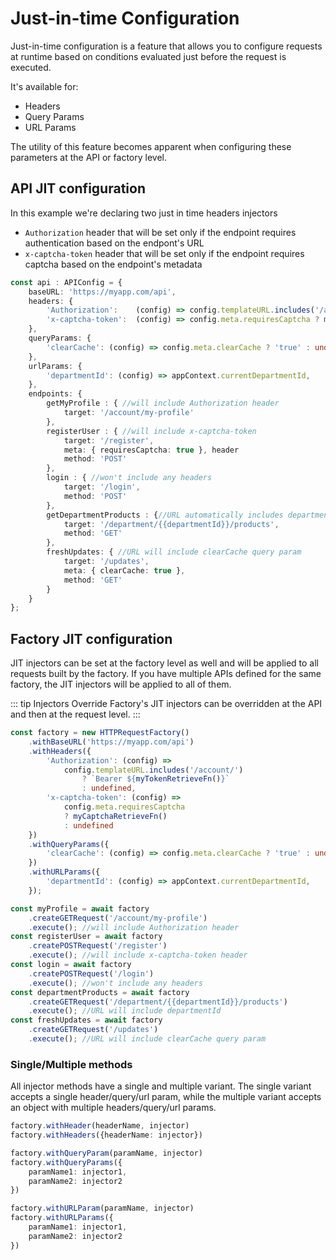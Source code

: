 # Just-in-time Configuration

Just-in-time configuration is a feature that allows you to configure requests at runtime based on conditions evaluated just before the request is executed.

It's available for:
- Headers
- Query Params
- URL Params

The utility of this feature becomes apparent when configuring these parameters at the API or factory level. 


## API JIT configuration

In this example we're declaring two just in time headers injectors
- `Authorization` header that will be set only if the endpoint requires authentication based on the endpont's URL
- `x-captcha-token` header that will be set only if the endpoint requires captcha based on the endpoint's metadata

```typescript
const api : APIConfig = {
    baseURL: 'https://myapp.com/api',
    headers: {
        'Authorization':    (config) => config.templateURL.includes('/account/') ? `Bearer ${myTokenRetrieveFn()}` : undefined,
        'x-captcha-token':  (config) => config.meta.requiresCaptcha ? myCaptchaRetrieveFn() : undefined,
    },
    queryParams: {
        'clearCache': (config) => config.meta.clearCache ? 'true' : undefined,
    },
    urlParams: {
        'departmentId': (config) => appContext.currentDepartmentId,
    },
    endpoints: {
        getMyProfile : { //will include Authorization header
            target: '/account/my-profile'
        },
        registerUser : { //will include x-captcha-token 
            target: '/register', 
            meta: { requiresCaptcha: true }, header
            method: 'POST'
        },
        login : { //won't include any headers
            target: '/login', 
            method: 'POST'
        },
        getDepartmentProducts : {//URL automatically includes departmentId
            target: '/department/{{departmentId}}/products',
            method: 'GET'
        },
        freshUpdates: { //URL will include clearCache query param
            target: '/updates',
            meta: { clearCache: true },
            method: 'GET'
        }
    }
};
```

## Factory JIT configuration

JIT injectors can be set at the factory level as well and will be applied to all requests built by the factory. If you have multiple APIs defined for the same factory, the JIT injectors will be applied to all of them.

::: tip Injectors Override
Factory's JIT injectors can be overridden at the API and then at the request level.
:::

```typescript
const factory = new HTTPRequestFactory()
    .withBaseURL('https://myapp.com/api')
    .withHeaders({
        'Authorization': (config) => 
            config.templateURL.includes('/account/')
                ? `Bearer ${myTokenRetrieveFn()}`
                : undefined,
        'x-captcha-token': (config) => 
            config.meta.requiresCaptcha
            ? myCaptchaRetrieveFn()
            : undefined
    })
    .withQueryParams({
        'clearCache': (config) => config.meta.clearCache ? 'true' : undefined,
    })
    .withURLParams({
        'departmentId': (config) => appContext.currentDepartmentId,
    });

const myProfile = await factory
    .createGETRequest('/account/my-profile')
    .execute(); //will include Authorization header
const registerUser = await factory
    .createPOSTRequest('/register')
    .execute(); //will include x-captcha-token header
const login = await factory
    .createPOSTRequest('/login')
    .execute(); //won't include any headers
const departmentProducts = await factory
    .createGETRequest('/department/{{departmentId}}/products')
    .execute(); //URL will include departmentId
const freshUpdates = await factory
    .createGETRequest('/updates')
    .execute(); //URL will include clearCache query param
```

### Single/Multiple methods

All injector methods have a single and multiple variant. The single variant accepts a single header/query/url param, while the multiple variant accepts an object with multiple headers/query/url params.

```typescript
factory.withHeader(headerName, injector)
factory.withHeaders({headerName: injector})

factory.withQueryParam(paramName, injector)
factory.withQueryParams({
    paramName1: injector1,
    paramName2: injector2
})

factory.withURLParam(paramName, injector)
factory.withURLParams({
    paramName1: injector1,
    paramName2: injector2
})
```

